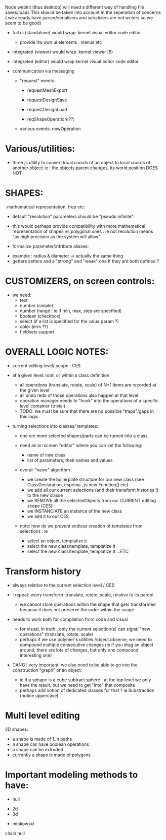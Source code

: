 Node webkit (thus desktop) will need a different way of handling file saves/loads
This should be taken into account in the seperation of concerns ( we already have parser/serialisers 
and serializers are not writers so we seem to be good)

- full ui (standalone) would wrap:
  kernel
  visual editor
  code editor
  * provide itw own ui elements : menus etc

- integrated (viewer) would wrap:
  kernel
  viewer (!!)
 
 - integrated (editor) would wrap
  kernel
  visual editor
  code editor
  
- communication via messaging
  - "request" events : 
      * requestMeshExport
      * requestDesignSave
      * requestDesignLoad
      
      * reqShapeOperation(??)
  - various events: newOperation


Various/utilities:
==================
- three.js utility to convert local coords of an object to local coords of another object:
  ie : the objects parent changes, its world position DOES NOT


SHAPES:
=======
-mathematical representation, frep etc:
 * default "resolution" parameters should be "pseudo infinite":
  - this would perhaps provide compatibility with more mathematical representation
  of shapes vs polygonal ones : ie not resolution means "as high precision as the 
  system will allow"
 * formalize parameter/attribute aliases:
  - example : radius & diameter -> actually the same thing
  - getters setters and a "strong" and "weak" one if they are both defined ?

CUSTOMIZERS, on screen controls:
================================

- we need:
  * text
  * number (simple)
  * number (range : ie if min, max, step are specified)
  * boolean (checkbox)
  * select (if a list is specified for the value param ?)
  * color (erm ??)
  * fieldsets support

  
OVERALL LOGIC NOTES:
====================
- current editing level/ scope : CES

- at a given level: root, or within a class definition
   * all operations (translate, rotate, scale) of N+1 items are recorded at the given level
   * all undo redo of those operations also happen at that level
   * operation manager needs to "hook" into the operations of a specific level container (trivial)
   * TODO: we must be sure that there are no possible "traps"/gaps in this logic

- turning selections into classes/ templates:
  * one ore more selected shapes/parts can be turned into a class
  * need an on screen "editor" where you can set the following:
    * name of new class
    * list of parameters, their names and values
  * overall "naive" algorithm
    * we create the boilerplate structure for our new class (see ClassDeclaration, esprima , js new Function() etc)
    * we add all our current selections (and their transform histories !) to the new classe
    * we REMOVE all the selectedObjects from our CURRENT editing scope (CES)
    * we INSTANCIATE an instance of the new class 
    * we add it to our CES
    
  * note: how de we prevent endless creation of templates from selections : ie
    * select an object, templatize it
    * select the new class/template, templatize it
    * select the new class/template, templatize it ...ETC
   
Transform history
=================
- always relative to the current  selection level / CES:
- I repeat: every transform :translate, rotate, scale, relative to its parent
  * we cannot store operations within the shape that gets transformed because it does not preserve the order
  within the scope
- needs to work both for compilation from code and visual
  * for visual, in truth , only the current selection(s) can signal "new operations" (translate,
rotate, scale) 
  * perhaps if we use polymer's utilities /object.observe, we need to compound multiple consecutive changes
(ie if you drag an object around, there are lots of changes, but only one compound interesting one) 

- DANG ! very important: we also need to be able to go into the construction "graph" of an object:
  * ie if a sphape is a cube subtract sphere , at the top level we only have the result, but we need
  to get "into" that composite
  * perhaps add notion of dedicated classes for that ? ie Substraction (notice uppercase) 
  
Multi level editing
===================
2D shapes:
 - a shape is made of 1..n paths 
 - a shape can have boolean operations
 - a shape can be extruded 
 - currently a shape is made of polygons
 
Important modeling methods to have:
===================================
- hull 
 * 2d 
 * 3d
- minkowski

chain hull
   
   
